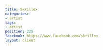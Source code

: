 ```yaml
---
title: Skrillex
categories:
- artist
tags:
- artist
position: 225
facebook: https://www.facebook.com/skrillex
layout: client
---
```


